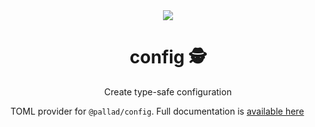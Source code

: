 
<div align="center">
    <img src="https://pallad.dev/images/logo.svg" />
	<h1>config 🕵️</h1>
	<p>Create type-safe configuration</p>
</div>

TOML provider for `@pallad/config`.
Full documentation is [available here](https://pallad.dev/config/providers/envfile)

